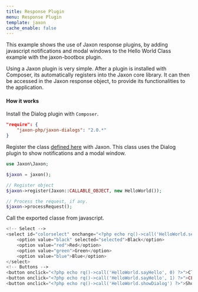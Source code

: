 ```yaml
---
title: Response Plugin
menu: Response Plugin
template: jaxon
cache_enable: false
---
```


This example shows the use of Jaxon response plugins, by adding javascript notifications and modal windows to the Hello World Class example with the jaxon-bootbox plugin.

Using a Jaxon plugin is very simple. After a plugin is installed with Composer, its automatically registers into the Jaxon core library. It can then be accessed in the Jaxon response object, to provide its functionalities to the application.

#### How it works

Install the Dialog plugin with `Composer`.

```json
"require": {
    "jaxon-php/jaxon-dialogs": "2.0.*"
}
```

Register the class [defined here](/examples/codes/plugin.html) with Jaxon.
This class uses the Dialog plugin to show notifications and a modal window.

```php
use Jaxon\Jaxon;

$jaxon = jaxon();

// Register object
$jaxon->register(Jaxon::CALLABLE_OBJECT, new HelloWorld());

// Process the request, if any.
$jaxon->processRequest();
```

Call the exported classe from javascript.

```php
<!-- Select -->
<select id="colorselect" onchange="<?php echo rq()->call('HelloWorld.setColor', rq()->select('colorselect')) ?>">
    <option value="black" selected="selected">Black</option>
    <option value="red">Red</option>
    <option value="green">Green</option>
    <option value="blue">Blue</option>
</select>
<!-- Buttons -->
<button onclick="<?php echo rq()->call('HelloWorld.sayHello', 0) ?>">Click Me</button>
<button onclick="<?php echo rq()->call('HelloWorld.sayHello', 1) ?>">CLICK ME</button>
<button onclick="<?php echo rq()->call('HelloWorld.showDialog') ?>">Show Dialog</button>
```
